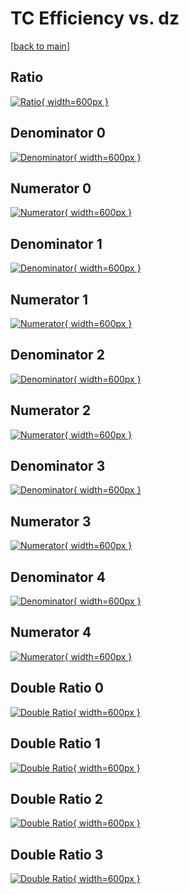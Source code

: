 # TC Efficiency vs. dz

[[back to main](./)]



## Ratio

[![Ratio](../mtv/var/TC_base_13_-1_eff_dz.png){ width=600px }](../mtv/var/TC_base_13_-1_eff_dz.pdf)

## Denominator 0

[![Denominator](../mtv/den/TC_base_13_-1_eff_dz_den0.png){ width=600px }](../mtv/den/TC_base_13_-1_eff_dz_den0.pdf)

## Numerator 0

[![Numerator](../mtv/num/TC_base_13_-1_eff_dz_num0.png){ width=600px }](../mtv/num/TC_base_13_-1_eff_dz_num0.pdf)

## Denominator 1

[![Denominator](../mtv/den/TC_base_13_-1_eff_dz_den1.png){ width=600px }](../mtv/den/TC_base_13_-1_eff_dz_den1.pdf)

## Numerator 1

[![Numerator](../mtv/num/TC_base_13_-1_eff_dz_num1.png){ width=600px }](../mtv/num/TC_base_13_-1_eff_dz_num1.pdf)

## Denominator 2

[![Denominator](../mtv/den/TC_base_13_-1_eff_dz_den2.png){ width=600px }](../mtv/den/TC_base_13_-1_eff_dz_den2.pdf)

## Numerator 2

[![Numerator](../mtv/num/TC_base_13_-1_eff_dz_num2.png){ width=600px }](../mtv/num/TC_base_13_-1_eff_dz_num2.pdf)

## Denominator 3

[![Denominator](../mtv/den/TC_base_13_-1_eff_dz_den3.png){ width=600px }](../mtv/den/TC_base_13_-1_eff_dz_den3.pdf)

## Numerator 3

[![Numerator](../mtv/num/TC_base_13_-1_eff_dz_num3.png){ width=600px }](../mtv/num/TC_base_13_-1_eff_dz_num3.pdf)

## Denominator 4

[![Denominator](../mtv/den/TC_base_13_-1_eff_dz_den4.png){ width=600px }](../mtv/den/TC_base_13_-1_eff_dz_den4.pdf)

## Numerator 4

[![Numerator](../mtv/num/TC_base_13_-1_eff_dz_num4.png){ width=600px }](../mtv/num/TC_base_13_-1_eff_dz_num4.pdf)

## Double Ratio 0

[![Double Ratio](../mtv/ratio/TC_base_13_-1_eff_dz_ratio0.png){ width=600px }](../mtv/ratio/TC_base_13_-1_eff_dz_ratio0.pdf)

## Double Ratio 1

[![Double Ratio](../mtv/ratio/TC_base_13_-1_eff_dz_ratio1.png){ width=600px }](../mtv/ratio/TC_base_13_-1_eff_dz_ratio1.pdf)

## Double Ratio 2

[![Double Ratio](../mtv/ratio/TC_base_13_-1_eff_dz_ratio2.png){ width=600px }](../mtv/ratio/TC_base_13_-1_eff_dz_ratio2.pdf)

## Double Ratio 3

[![Double Ratio](../mtv/ratio/TC_base_13_-1_eff_dz_ratio3.png){ width=600px }](../mtv/ratio/TC_base_13_-1_eff_dz_ratio3.pdf)

